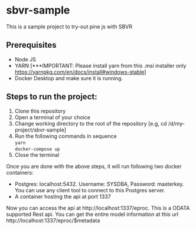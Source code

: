 # sbvr-sample
This is a sample project to try-out pine js with SBVR

## Prerequisites
- Node JS
- YARN [***IMPORTANT: Please install yarn from this .msi installer only https://yarnpkg.com/en/docs/install#windows-stable]
- Docker Desktop and make sure it is running.

## Steps to run the project:
1. Clone this repository
2. Open a terminal of your choice
3. Change working directory to the root of the repository [e.g, cd /d/my-project/sbvr-sample]
4. Run the following commands in sequence<br/>
     `yarn`<br/>
     `docker-compose up`
5. Close the terminal
     
Once you are done with the above steps, it will run following two docker containers:
- Postgres: localhost:5432. Username: SYSDBA, Password: masterkey. You can use any client tool to connect to this Postgres server.
- A container hosting the api at port 1337

Now you can access the api at http://localhost:1337/eproc. This is a ODATA supported Rest api. You can get the entire model information at this url http://localhost:1337/eproc/$metadata
